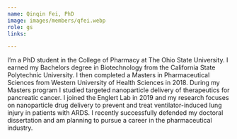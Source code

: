 ```yaml
---
name: Qinqin Fei, PhD
image: images/members/qfei.webp
role: gs
links:

---
```


I’m a PhD student in the College of Pharmacy at The Ohio State University. I earned my Bachelors degree in Biotechnology from the California State Polytechnic University. I then completed a Masters in Pharmaceutical Sciences from Western University of Health Sciences in 2018. During my Masters program I studied targeted nanoparticle delivery of therapeutics for pancreatic cancer.  I joined the  Englert Lab in 2019 and my research focuses on nanoparticle drug delivery to prevent and treat ventilator-induced lung injury in patients with ARDS. I recently successfully defended my doctoral dissertation and am planning to pursue a career in the pharmaceutical industry.
